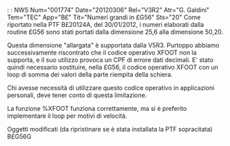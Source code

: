  :  : NWS Num="001774" Date="20120306" Rel="V3R2" Atr="G. Galdini" Tem="TEC" App="B£" Tit="Numeri grandi in £G56" Sts="20"
Come riportato nella PTF B£20124A, del 30/01/2012, i numeri elaborati dalla routine £G56 sono stati
portati dalla dimensione 25,6 alla dimensione 50,20.

Questa dimensione "allargata" è supportata dalla V5R3. Purtoppo abbiamo successivamente riscontrato
che il codice operativo XFOOT non la supporta, e il suo utilizzo provoca un CPF di errore dati decimali.
E' stato quindi necessario sostituire, nella £G56, il codice operativo XFOOT con un loop di somma dei valori della parte riempita della schiera.

Chi avesse necessità di utilizzare questo codice operativo in applicazioni personali, deve tener conto di questa limitazione.

La funzione %XFOOT funziona correttamente, ma si è preferito implementare il loop per motivi di velocità.

Oggetti modificati (da ripristinare se è stata installata la PTF sopracitata) B£G56G
